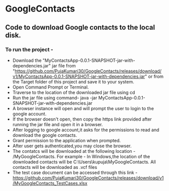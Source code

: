 # GoogleContacts
## Code to download Google contacts to the local disk.
### To run the project -

* Download the "MyContactsApp-0.0.1-SNAPSHOT-jar-with-dependencies.jar" jar file from "https://github.com/PujaKumari30/GoogleContacts/releases/download/v1/MyContactsApp-0.0.1-SNAPSHOT-jar-with-dependencies.jar" or from the Target folder of this project and save it to your system.
* Open Command Prompt or Terminal.
* Traverse to the location of the downloaded jar file using cd <path-to-jar-file>
* Run the jar file using command- java -jar MyContactsApp-0.0.1-SNAPSHOT-jar-with-dependencies.jar
* A browser instance will open and will prompt the user to login to the google account.
* If the browser doesn't open, then copy the https link provided after running the jar file and open it in a browser.
* After logging to google account,it asks for the permissions to read and download the google contacts.
* Grant permission to the application when prompted.
* After user gets authenticated,you may close the browser.
* The contatcs will be downloaded at the following location - <user-home-directory>/MyGoogleContacts. For example - In Windows,the location of the downloaded contacts will be C:\Users\kupuja\MyGoogleContacts. All contacts will be downloaded as .vcf files
* The test case document can be accessed through this link - https://github.com/PujaKumari30/GoogleContacts/releases/download/v1/MyGoogleContacts_TestCases.xlsx
